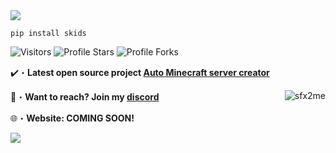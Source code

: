 <img src="https://imgur.com/a/n75LZhu">

```sh-session
pip install skids
```

<img src="https://komarev.com/ghpvc/?username=sfx2me&label=Profile%20Views&color=008042&style=flat&label=Visitors" alt="Visitors">
<img src="https://img.shields.io/badge/dynamic/json?&label=Total%20Stars&color=008042&style=flat&style=for-the-badge&query=%24.stars&url=https://api.github-star-counter.workers.dev/user/sfx2me" alt="Profile Stars"></a>
<img src="https://img.shields.io/badge/dynamic/json?&label=Total%20Forks&color=008042&style=flat&style=for-the-badge&query=%24.forks&url=https://api.github-star-counter.workers.dev/user/sfx2me" alt="Profile Forks"></a>

✔️・**Latest open source project [Auto Minecraft server creator](https://github.com/sfx2me/Auto-minecraft-server-creator)**

📩・**Want to reach? Join my [discord](https://discord.com/invite/QbWGVZvRWc)**
<img align="right" src="https://github-readme-stats.vercel.app/api/top-langs?username=sfx2me&count_private=true&hide=procfile,css&theme=dark&border_color=000000&cache_seconds=1800&layout=compact&langs_count=10&custom_title=Most Used Coding Languages" alt="sfx2me" /> </p>
🌐・**Website: COMING SOON!**

<img src="https://discord.c99.nl/widget/theme-1/691624547941744651.png"/>

